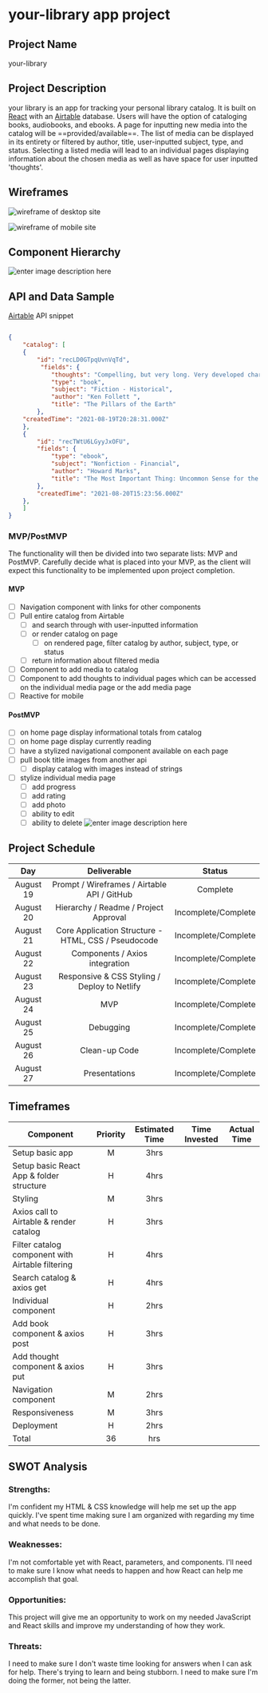 
# your-library app project

## Project Name

your-library

## Project Description

your library is an app for tracking your personal library catalog. It is built on [React](https://reactjs.org/) with an [Airtable](https://airtable.com/tblzoNbKubApA62S9) database. Users will have the option of cataloging books, audiobooks, and ebooks. A page for inputting new media into the catalog will be ==provided/available==. The list of media can be displayed in its entirety or filtered by author, title, user-inputted subject, type, and status. Selecting a listed media will lead to an individual pages displaying information about the chosen media as well as have space for user inputted 'thoughts'.

## Wireframes
  ![wireframe of desktop site](https://res.cloudinary.com/texasrachel/image/upload/v1629472022/your-library-wireframe-desktop_a8bsd6.png)

![wireframe of mobile site](https://res.cloudinary.com/texasrachel/image/upload/v1629472022/your-library-wireframe-mobile_oyhwqj.png)
  
## Component Hierarchy

![enter image description here](https://res.cloudinary.com/texasrachel/image/upload/v1629484654/your-library-hierarchy.png)

## API and Data Sample

[Airtable](https://airtable.com/tblzoNbKubApA62S9) API snippet

```json

{
	"catalog": [
	{
		"id": "recLD0GTpqUvnVqTd",
		 "fields": {
			"thoughts": "Compelling, but very long. Very developed characters.",
			"type": "book",
			"subject": "Fiction - Historical",
			"author": "Ken Follett ",
			"title": "The Pillars of the Earth"
		},
	"createdTime": "2021-08-19T20:28:31.000Z"
	},
	{
		"id": "recTWtU6LGyyJxOFU",
		"fields": {
			"type": "ebook",
			"subject": "Nonfiction - Financial",
			"author": "Howard Marks",
			"title": "The Most Important Thing: Uncommon Sense for the Thoughtful Investor"
		},
		"createdTime": "2021-08-20T15:23:56.000Z"
	},
	]
}

```

### MVP/PostMVP

The functionality will then be divided into two separate lists: MVP and PostMVP. Carefully decide what is placed into your MVP, as the client will expect this functionality to be implemented upon project completion.

#### MVP

- [ ] Navigation component with links for other components <!--(component 1) -->
- [ ] Pull entire catalog from Airtable  <!--(axios get) --> 
	- [ ] and search through with user-inputted information <!--(component 2) -->
	- [ ] or render catalog on page  <!--(component 3) -->
		- [ ] on rendered page, filter catalog by author, subject, type, or status  <!--(component 4) -->
	- [ ] return information about filtered media  <!--(component 5) -->
	<!-- what to do about multiple returns - if...indiv...else...catalog?filtered? -->
- [ ] Component to add media to catalog  <!--(axios post & component 6) -->
- [ ] Component to add thoughts to individual pages which can be accessed on the individual media page or the add media page <!--(axios put & component 7) -->
- [ ] Reactive for mobile

#### PostMVP

- [ ] on home page display informational totals from catalog
- [ ] on home page display currently reading
- [ ] have a stylized navigational component available on each page
- [ ] pull book title images from another api
	- [ ] display catalog with images instead of strings
- [ ] stylize individual media page
	- [ ] add progress 
	- [ ] add rating
	- [ ] add photo
	- [ ] ability to edit
	- [ ] ability to delete
![enter image description here](https://res.cloudinary.com/texasrachel/image/upload/v1629472022/your-library-wireframe-post-mvp.png)

## Project Schedule

| Day | Deliverable | Status |
|:--:|:--:|:--:|
| August 19 | Prompt / Wireframes / Airtable API / GitHub | Complete |
| August 20 | Hierarchy / Readme / Project Approval | Incomplete/Complete |
| August 21 | Core Application Structure - HTML, CSS / Pseudocode | Incomplete/Complete |
| August 22 | Components / Axios integration | Incomplete/Complete |
| August 23 | Responsive & CSS Styling / Deploy to Netlify | Incomplete/Complete |
| August 24 | MVP | Incomplete/Complete |
| August 25 | Debugging | Incomplete/Complete |
| August 26 | Clean-up Code | Incomplete/Complete |
| August 27 | Presentations | Incomplete/Complete |

## Timeframes
  
| Component | Priority | Estimated Time | Time Invested | Actual Time |
|--|:--:|:--:|:--:|:--:|
| Setup basic app | M | 3hrs |  |  |
| Setup basic React App & folder structure | H | 4hrs |  |  |
| Styling | M | 3hrs |  |  |
| Axios call to Airtable & render catalog | H | 3hrs |   |  |
| Filter catalog component with Airtable filtering | H | 4hrs |  |  |
| Search catalog & axios get | H | 4hrs |  |  |
| Individual component | H | 2hrs |  |  |
| Add book component & axios post | H | 3hrs |  |  |
| Add thought component & axios put | H | 3hrs |  |  |
| Navigation component | M | 2hrs |  |  |
| Responsiveness | M | 3hrs |  |  |
| Deployment | H | 2hrs |  |  |
| Total | 36 | hrs |  |  |
 
## SWOT Analysis

### Strengths:

I'm confident my HTML & CSS knowledge will help me set up the app quickly.  I've spent time making sure I am organized with regarding my time and what needs to be done.

### Weaknesses:

I'm not comfortable yet with React, parameters, and components. I'll need to make sure I know what needs to happen and how React can help me accomplish that goal.

### Opportunities:

This project will give me an opportunity to work on my needed JavaScript and React skills and improve my understanding of how they work.
 
### Threats:

 I need to make sure I don't waste time looking for answers when I can ask for help. There's trying to learn and being stubborn. I need to make sure I'm doing the former, not being the latter.

<!-- Notes:
  books--all book--filter
   -->